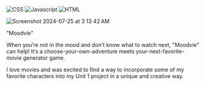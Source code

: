 ![CSS](https://img.shields.io/badge/CSS-239120?&style=for-the-badge&logo=css3&logoColor=white) ![Javascript](https://img.shields.io/badge/JavaScript-F7DF1E?style=for-the-badge&logo=javascript&logoColor=black) ![HTML](https://img.shields.io/badge/HTML-239120?style=for-the-badge&logo=html5&logoColor=white)

![Screenshot 2024-07-25 at 3 13 42 AM](https://github.com/user-attachments/assets/12a70d62-79b0-46ae-a089-b71508ebe0a8)

"Moodvie"

When you’re not in the mood and don’t know what to watch next, "Moodvie" can help! It’s a choose-your-own-adventure meets your-next-favorite-movie generator game. 

I love movies and was excited to find a way to incorporate some of my favorite characters into my Unit 1 project in a unique and creative way. 
